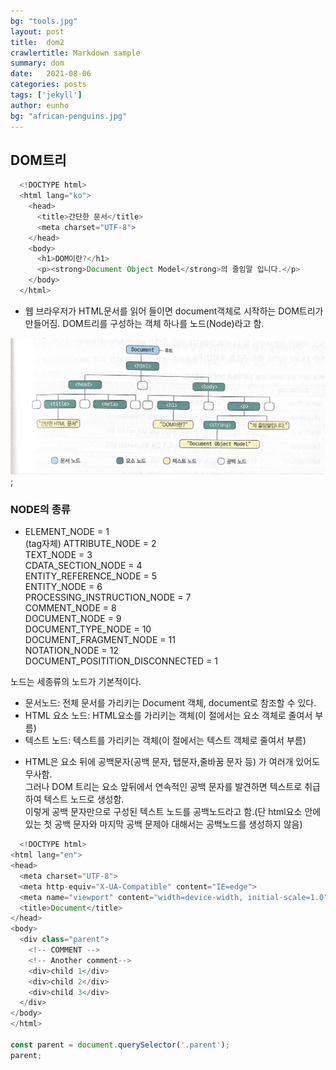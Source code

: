```yaml
---
bg: "tools.jpg"
layout: post
title:  dom2
crawlertitle: Markdown sample
summary: dom
date:   2021-08-06
categories: posts
tags: ['jekyll']
author: eunho
bg: "african-penguins.jpg"
---
```


## DOM트리
```javascript
  <!DOCTYPE html>
  <html lang="ko">
    <head>
      <title>간단한 문서</title>
      <meta charset="UTF-8">
    </head>
    <body>
      <h1>DOM이란?</h1>
      <p><strong>Document Object Model</strong>의 줄임말 입니다.</p>
    </body>
  </html>
```
- 웹 브라우저가 HTML문서를 읽어 들이면 document객체로 시작하는 DOM트리가 만들어짐.
DOM트리를 구성하는 객체 하나를 노드(Node)라고 함.

![](../assets/img/domTree.jpeg);

### NODE의 종류
- ELEMENT_NODE = 1<br>(tag자체)
  ATTRIBUTE_NODE = 2<br>
  TEXT_NODE = 3<br>
  CDATA_SECTION_NODE = 4<br>
  ENTITY_REFERENCE_NODE = 5<br>
  ENTITY_NODE = 6<br>
  PROCESSING_INSTRUCTION_NODE = 7<br>
  COMMENT_NODE = 8<br>
  DOCUMENT_NODE = 9<br>
  DOCUMENT_TYPE_NODE = 10<br>
  DOCUMENT_FRAGMENT_NODE = 11<br>
  NOTATION_NODE = 12<br>
  DOCUMENT_POSITITION_DISCONNECTED = 1<br>

노드는 세종류의 노드가 기본적이다.
- 문서노드: 전체 문서를 가리키는 Document 객체, document로 참조할 수 있다.
- HTML 요소 노드: HTML요소를 가리키는 객체(이 절에서는 요소 객체로 줄여서 부름)
- 텍스트 노드: 텍스트를 가리키는 객체(이 절에서는 텍스트 객체로 줄여서 부름)

* HTML은 요소 뒤에 공백문자(공백 문자, 탭문자,줄바꿈 문자 등) 가 여러개 있어도 무사함.<br>
그러나 DOM 트리는 요소 앞뒤에서 연속적인 공백 문자를 발견하면 텍스트로 취급하여 텍스트 노드로 생성함.<br>
이렇게 공백 문자만으로 구성된 텍스트 노드를 공백노드라고 함.(단 html요소 안에 있는 첫 공백 문자와 마지막 공백 문제아 대해서는 공백노드를 생성하지 않음)

```javascript
  <!DOCTYPE html>
<html lang="en">
<head>
  <meta charset="UTF-8">
  <meta http-equiv="X-UA-Compatible" content="IE=edge">
  <meta name="viewport" content="width=device-width, initial-scale=1.0">
  <title>Document</title>
</head>
<body>
  <div class="parent">
    <!-- COMMENT -->
    <!-- Another comment-->
    <div>child 1</div>
    <div>child 2</div>
    <div>child 3</div>
  </div>
</body>
</html>

const parent = document.querySelector('.parent');
parent;

```